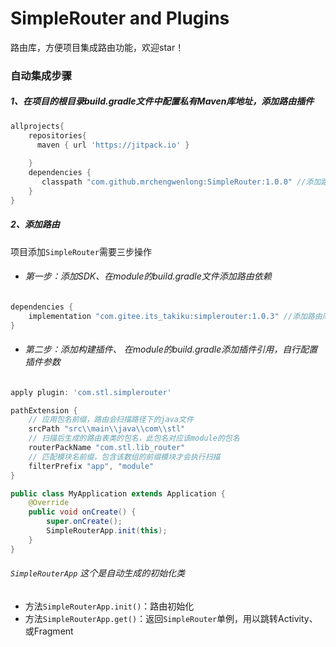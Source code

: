 # SimpleRouter and Plugins
路由库，方便项目集成路由功能，欢迎star！

### 自动集成步骤

##### 1、在项目的根目录build.gradle文件中配置私有Maven库地址，添加路由插件
```gradle
allprojects{
    repositories{
      maven { url 'https://jitpack.io' }
      
    }
    dependencies {
       classpath "com.github.mrchengwenlong:SimpleRouter:1.0.0" //添加路由插件
    }
}
```

#####  2、添加路由
项目添加`SimpleRouter`需要三步操作
- ###### 第一步：添加SDK、在module的build.gradle文件添加路由依赖
```gradle
dependencies {
    implementation "com.gitee.its_takiku:simplerouter:1.0.3" //添加路由库的依赖
}
```
- ###### 第二步：添加构建插件、 在module的build.gradle添加插件引用，自行配置插件参数
```gradle
apply plugin: 'com.stl.simplerouter'

pathExtension {
    // 应用包名前缀，路由会扫描路径下的java文件
    srcPath "src\\main\\java\\com\\stl" 
    // 扫描后生成的路由表类的包名，此包名对应该module的包名
    routerPackName "com.stl.lib_router"
    // 匹配模块名前缀，包含该数组的前缀模块才会执行扫描
    filterPrefix "app", "module"
}
```

```java
public class MyApplication extends Application {
    @Override
    public void onCreate() {
        super.onCreate();
        SimpleRouterApp.init(this);
    }
}
```
######  `SimpleRouterApp` 这个是自动生成的初始化类
- 方法`SimpleRouterApp.init()`：路由初始化
- 方法`SimpleRouterApp.get()`：返回`SimpleRouter`单例，用以跳转Activity、或Fragment





